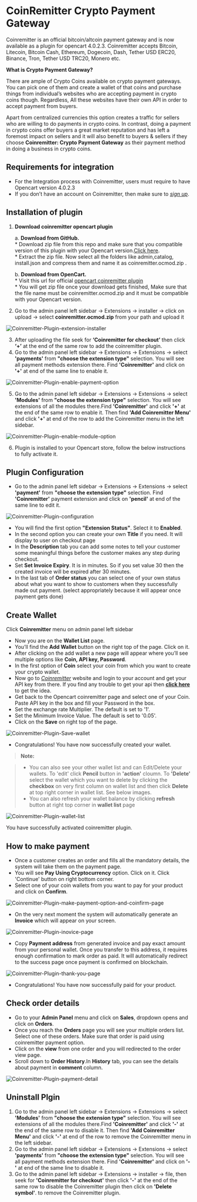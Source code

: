 CoinRemitter Crypto Payment Gateway
===

Coinremitter is an official bitcoin/altcoin payment gateway and is now available as a plugin for opencart 4.0.2.3. Coinremitter accepts Bitcoin, Litecoin, Bitcoin Cash, Ethereum, Dogecoin, Dash, Tether USD ERC20, Binance, Tron, Tether USD TRC20, Monero etc.

**What is Crypto Payment Gateway?**

There are ample of Crypto Coins available on crypto payment gateways. You can pick one of them and create a wallet of that coins and purchase things from individual’s websites who are accepting payment in crypto coins though. Regardless, All these websites have their own API in order to accept payment from buyers.

Apart from centralized currencies this option creates a traffic for sellers who are willing to do payments in crypto coins. In contrast, doing a payment in crypto coins offer buyers a great market  reputation and has left a foremost impact on sellers and it will also benefit to buyers & sellers if they choose **Coinremitter: Crypto Payment Gateway** as their payment method in doing a business in crypto coins.



Requirements for integration
---
* For the Integration process with Coinremitter, users must require to have  Opencart version 4.0.2.3
* If you don’t have an account on Coinremitter, then make sure to [*sign up*](https://coinremitter.com/signup). 

Installation of plugin
---
1. **Download coinremitter opencart plugin** 
	
	a. **Download from GitHub.**<br> 
		* Download zip file from this repo and make sure that you compatible version of this plugin with your Opencart version.[Click here](https://github.com/CoinRemitter/opencart/releases).<br> 
		<!-- * Make sure that the release is compatible with your Opencart version.<br>  -->
		* Extract the zip file. Now select all the folders like admin,catalog, install.json and compress them and name it as coinremitter.ocmod.zip .<br>
	
	b. **Download from OpenCart.**<br> 
		* Visit this url for official [opencart coinremitter plugin](https://www.opencart.com/index.php?route=marketplace/extension/info&extension_id=39007)<br> 
		* You will get zip file once your download gets finished, Make sure that the file name must be coinremitter.ocmod.zip and it must be compatible with your Opencart version.
		
2. Go to the admin panel left sidebar -> Extensions -> installer -> click on upload -> select **coinremitter.ocmod.zip** from your path and upload it

![Coinremitter-Plugin-extension-installer](https://coinremitter.com/assets/img/screenshots/opencart_4_0_2_3/extension_installer.png)

3. After uploading the file seek for **‘Coinremitter for checkout’** then click **‘+’** at the end of the same row to add the coinremitter plugin.
4. Go to the admin panel left sidebar -> Extensions -> Extensions -> select **'payments'** from **"choose the extension type"** selection. You will see all payment methods extension there. Find **'Coinremitter'** and click on **'+'** at end of the same line to enable it.

![Coinremitter-Plugin-enable-payment-option](https://coinremitter.com/assets/img/screenshots/opencart_4_0_2_3/payment_select.png)

5. Go to the admin panel left sidebar -> Extensions -> Extensions -> select **'Modules'** from **"choose the extension type"** selection. You will see extensions of all the modules there.Find **'Coinremitter'** and click **'+'** at the end of the same row to enable it. Then find **'Add Coinremitter Menu'** and click **'+'** at end of the row to add the Coinremitter menu in the left sidebar.

![Coinremitter-Plugin-enable-module-option](https://coinremitter.com/assets/img/screenshots/opencart_4_0_2_3/module_select.png)

6. Plugin is installed to your Opencart store, follow the below instructions to fully activate it.

Plugin Configuration
---
* Go to the admin panel left sidebar -> Extensions -> Extensions -> select **'payment'** from **"choose the extension type"** selection. Find **'Coinremitter'** payment extension and click on **'pencil'** at end of the same line to edit it.

![Coinremitter-Plugin-configuration](https://coinremitter.com/assets/img/screenshots/opencart_4_0_2_3/configuration.png)

* You will find the first option **"Extension Status"**. Select it to **Enabled**.
* In the second option you can create your own **Title** if you need. It will display to user on checkout page
* In the **Description** tab you can add some notes to tell your customer some meaningful things before the customer makes any step during checkout. 
* Set **Set Invoice Expiry**. It is in minutes. So if you set value 30 then the created invoice will be expired after 30 minutes.
* In the last tab of **Order status** you can select one of your own status about what you want to show to customers when they successfully made out payment. 
(select appropriately because it will appear once payment gets done)

Create Wallet
---
Click **Coinremitter** menu on admin panel left sidebar

* Now you are on the **Wallet List** page.
* You’ll find the **Add Wallet** button on the right top of the page. Click on it.
* After clicking on the add wallet a new page will appear where you’ll see multiple options like **Coin, API key, Password**.
* In the first option of **Coin** select your coin from which you want to create your crypto wallet. 
* Now go to [*Coinremitter*](https://coinremitter.com) website and login to your account and get your API key from there. If you find any trouble to get your api then [**click here**](https://blog.coinremitter.com/how-to-get-api-key-and-password-of-coinremitter-wallet/) to get the idea.
* Get back to the Opencart coinremitter page and select one of your Coin. Paste API key in the box and fill your Password in the box.
* Set the exchange rate Multiplier. The default is set to '1'.
* Set the Minimum Invoice Value. The default is set to '0.05'.
* Click on the **Save** on right top of the page.
 
![Coinremitter-Plugin-Save-wallet](https://coinremitter.com/assets/img/screenshots/opencart_4_0_2_3/wallet_add.png)

* Congratulations! You have now successfully created your wallet.


> **Note:**

> - You can also see your other wallet list and can Edit/Delete your wallets. To 'edit' click **Pencil** button in **'action'** cloumn. To **'Delete'** select the wallet which you want to delete by clicking the **checkbox** on very first column on wallet list and then click **Delete** at top right corner in wallet list. See below images.
> - You can also refresh your wallet balance by clicking **refresh** button at right top corner in **wallet list** page

![Coinremitter-Plugin-wallet-list](https://coinremitter.com/assets/img/screenshots/opencart_4_0_2_3/wallet_list.png)

You have successfully activated coinremitter plugin.

How to make payment
---
* Once a customer creates an order and fills all the mandatory details, the system will take them on the payment page.
* You will see **Pay Using Cryptocurrency** option. Click on it. Click 'Continue' button on right bottom corner.
* Select one of your coin wallets from you want to pay for your product and click on **Confirm**.

![Coinremitter-Plugin-make-payment-option-and-coinfirm-page](https://coinremitter.com/assets/img/screenshots/opencart_4_0_2_3/checkout_option.png)

* On the very next moment the system will automatically generate an **Invoice** which will appear on your screen.

![Coinremitter-Plugin-inovice-page](https://coinremitter.com/assets/img/screenshots/opencart_4_0_2_3/invoice.png)

* Copy **Payment address** from generated invoice and pay exact amount from your personal wallet. Once you transfer to this address, it requires enough confirmation to mark order as paid. It will automatically redirect to the success page once payment is confirmed on blockchain.

![Coinremitter-Plugin-thank-you-page](https://coinremitter.com/assets/img/screenshots/opencart_4_0_2_3/success.png) 

* Congratulations! You have now successfully paid for your product. 

Check order details
---
* Go to your **Admin Panel** menu and click on **Sales**, dropdown opens and click on **Orders**.
* Once you reach the **Orders** page you will see your multiple orders list. Select one of these orders. Make sure that order is paid using coinremitter payment option.
* Click on the **view** from one order and you will redirected to the order view page. 
* Scroll down to **Order History**.In **History** tab, you can see the details about payment in **comment** column.

![Coinremitter-Plugin-payment-detail](https://coinremitter.com/assets/img/screenshots/opencart_4_0_2_3/payment_detail.png) 

Uninstall Plgin
---
1. Go to the admin panel left sidebar -> Extensions -> Extensions -> select **'Modules'** from **"choose the extension type"** selection. You will see extensions of all the modules there.Find **'Coinremitter'** and click **'-'** at the end of the same row to disable it. Then find **'Add Coinremitter Menu'** and click **'-'** at end of the row to remove the Coinremitter menu in the left sidebar.
2. Go to the admin panel left sidebar -> Extensions -> Extensions -> select **'payments'** from **"choose the extension type"** selection. You will see all payment methods extension there. Find **'Coinremitter'** and click on **'-'** at end of the same line to disable it.
3. Go to the admin panel left sidebar -> Extensions -> installer -> file, then seek for **'Coinremitter for checkout'** then click **'-'** at the end of the same row to disable the Coinremitter plugin then click on **'Delete symbol'**. to remove the Coinremitter plugin.

